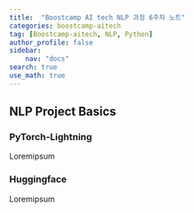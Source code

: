```yaml
---
title:  "Boostcamp AI tech NLP 과정 6주차 노트"
categories: boostcamp-aitech
tag: [Boostcamp-aitech, NLP, Python]
author_profile: false
sidebar:
    nav: "docs"
search: true
use_math: true
---
```


## NLP Project Basics

### PyTorch-Lightning

Loremipsum

### Huggingface

Loremipsum